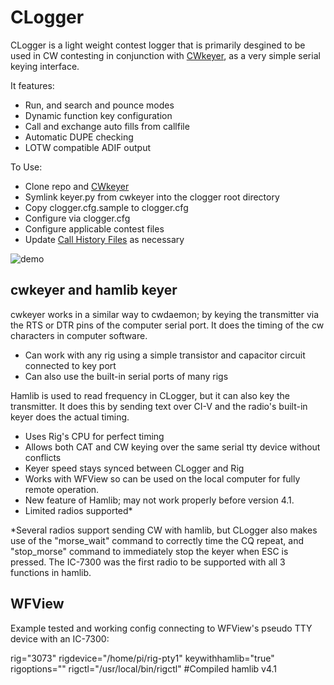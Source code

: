# CLogger

CLogger is a light weight contest logger that is primarily desgined to be used in CW contesting in conjunction with [CWkeyer](https://github.com/etamme/cwkeyer), as a very simple serial keying interface.

It features: 
- Run, and search and pounce modes  
- Dynamic function key configuration 
- Call and exchange auto fills from callfile
- Automatic DUPE checking
- LOTW compatible ADIF output

To Use:
- Clone repo and [CWkeyer](https://github.com/etamme/cwkeyer)
- Symlink keyer.py from cwkeyer into the clogger root directory
- Copy clogger.cfg.sample to clogger.cfg
- Configure via clogger.cfg
- Configure applicable contest files
- Update [Call History Files](https://n1mmwp.hamdocs.com/mmfiles/categories/callhistory/) as necessary

![demo](https://i.imgur.com/E5HjEoR.gif)

## cwkeyer and hamlib keyer
cwkeyer works in a similar way to cwdaemon; by keying the transmitter via the RTS or DTR pins of the computer serial port. It does the timing of the cw characters in computer software.
- Can work with any rig using a simple transistor and capacitor circuit connected to key port
- Can also use the built-in serial ports of many rigs

Hamlib is used to read frequency in CLogger, but it can also key the transmitter. It does this by sending text over CI-V and the radio's built-in keyer does the actual timing.
- Uses Rig's CPU for perfect timing
- Allows both CAT and CW keying over the same serial tty device without conflicts
- Keyer speed stays synced between CLogger and Rig
- Works with WFView so can be used on the local computer for fully remote operation.
- New feature of Hamlib; may not work properly before version 4.1.
- Limited radios supported*

*Several radios support sending CW with hamlib, but CLogger also makes use of the "morse_wait" command to correctly time the CQ repeat, and "stop_morse" command to immediately stop the keyer when ESC is pressed. The IC-7300 was the first radio to be supported with all 3 functions in hamlib.

## WFView
Example tested and working config connecting to WFView's pseudo TTY device with an IC-7300:

 rig="3073"
 rigdevice="/home/pi/rig-pty1"
 keywithhamlib="true"
 rigoptions=""
 rigctl="/usr/local/bin/rigctl" #Compiled hamlib v4.1

